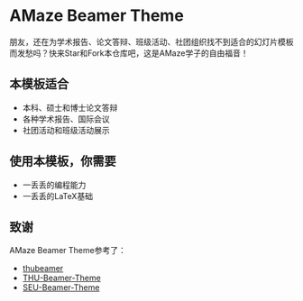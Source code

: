# AMaze Beamer Theme

朋友，还在为学术报告、论文答辩、班级活动、社团组织找不到适合的幻灯片模板而发愁吗？快来Star和Fork本仓库吧，这是AMaze学子的自由福音！

## 本模板适合

- 本科、硕士和博士论文答辩
- 各种学术报告、国际会议
- 社团活动和班级活动展示

## 使用本模板，你需要

- 一丢丢的编程能力
- 一丢丢的LaTeX基础

## 致谢

AMaze Beamer Theme参考了：

- [thubeamer](https://github.com/YangLaTeX/thubeamer)
- [THU-Beamer-Theme](https://github.com/tuna/THU-Beamer-Theme)
- [SEU-Beamer-Theme](https://github.com/TouchFishPioneer/SEU-Beamer-Slide)